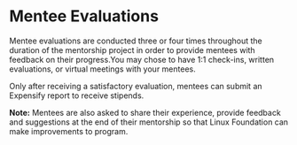 # Mentee Evaluations

Mentee evaluations are conducted three or four times throughout the duration of the mentorship project in order to provide mentees with feedback on their progress.You may chose to have 1:1 check-ins, written evaluations, or virtual meetings with your mentees.

Only after receiving a satisfactory evaluation, mentees can submit an Expensify report to receive stipends.  

**Note:** Mentees are also asked to share their experience, provide feedback and suggestions at the end of their mentorship so that Linux Foundation can make improvements to program.   


  


